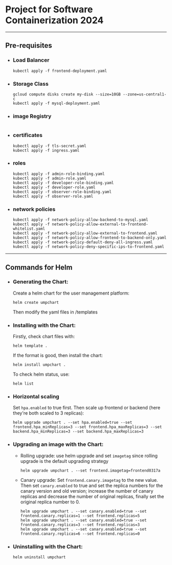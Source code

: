 # Project for Software Containerization 2024

---

## Pre-requisites

- ### Load Balancer

  ```
  kubectl apply -f frontend-deployment.yaml
  ```

- ### Storage Class

  ```
  gcloud compute disks create my-disk --size=10GB --zone=us-central1-c
  kubectl apply -f mysql-deployment.yaml
  ```

- ### image Registry

  ```
  
  ```

- ### certificates

  ```
  kubectl apply -f tls-secret.yaml
  kubectl apply -f ingress.yaml
  ```

- ### roles

  ```
  kubectl apply -f admin-role-binding.yaml
  kubectl apply -f admin-role.yaml
  kubectl apply -f developer-role-binding.yaml
  kubectl apply -f developer-role.yaml
  kubectl apply -f observer-role-binding.yaml
  kubectl apply -f observer-role.yaml
  ```

- ### network policies

  ```
  kubectl apply -f network-policy-allow-backend-to-mysql.yaml
  kubectl apply -f network-policy-allow-external-to-frontend-whitelist.yaml
  kubectl apply -f network-policy-allow-external-to-frontend.yaml
  kubectl apply -f network-policy-allow-frontend-to-backend-only.yaml
  kubectl apply -f network-policy-default-deny-all-ingress.yaml
  kubectl apply -f network-policy-deny-specific-ips-to-frontend.yaml
  ```



---

## Commands for Helm

- ### Generating the Chart: 

  Create a helm chart for the user management platform:

  ```
  helm create umpchart
  ```

  Then modify the yaml files in /templates

  

- ### Installing with the Chart:

  Firstly, check chart files with:

  ```
  helm template .
  ```

  If the format is good, then install the chart:

  ```
  helm install umpchart .
  ```

  To check helm status, use:

  ```
  helm list
  ```

  

- ### Horizontal scaling

  Set `hpa.enabled` to true first. Then scale up frontend or backend (here they're both scaled to 3 replicas):

  ```
  helm upgrade umpchart . --set hpa.enabled=true --set frontend.hpa_minReplicas=3 --set frontend.hpa_maxReplicas=3 --set backend.hpa_minReplicas=3 --set backend.hpa_maxReplicas=3
  ```

  

- ### Upgrading an image with the Chart:

  - Rolling upgrade: use helm upgrade and set `imagetag` since rolling upgrade is the default upgrading strategy

    ```
    helm upgrade umpchart . --set frontend.imagetag=frontend0317a
    ```

  - Canary upgrade: Set `frontend.canary.imagetag` to the new value. Then set `canary.enabled` to true and set the replica numbers for the canary version and old version; increase the number of canary replicas and decrease the number of original replicas, finally set the original replica number to 0.

    ```
    helm upgrade umpchart . --set canary.enabled=true --set frontend.canary.replicas=1 --set frontend.replicas=5
    helm upgrade umpchart . --set canary.enabled=true --set frontend.canary.replicas=3 --set frontend.replicas=3
    helm upgrade umpchart . --set canary.enabled=true --set frontend.canary.replicas=6 --set frontend.replicas=0
    ```

    

- ### Uninstalling with the Chart:

  ```
  helm uninstall umpchart
  ```
